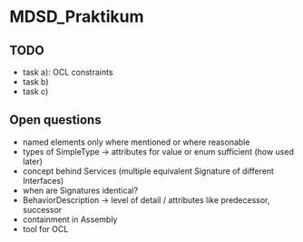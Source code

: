 # MDSD_Praktikum

## TODO
- task a): OCL constraints
- task b)
- task c)

## Open questions
- named elements only where mentioned or where reasonable
- types of SimpleType -> attributes for value or enum sufficient (how used later)
- concept behind Services (multiple equivalent Signature of different Interfaces)
- when are Signatures identical?
- BehaviorDescription -> level of detail / attributes like predecessor, successor
- containment in Assembly
- tool for OCL
